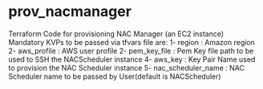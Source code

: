 # prov_nacmanager
Terraform Code for provisioning NAC Manager (an EC2 instance)  
Mandatory KVPs to be passed via tfvars file are:
	1- region							:	Amazon region
	2- aws_profile				:	AWS user profile
	2- pem_key_file 			: Pem Key file path to be used to SSH the NACScheduler instance
	4- aws_key						:	Key Pair Name used to provision the NAC Scheduler instance
	5- nac_scheduler_name : NAC Scheduler name to be passed by User(default is NACScheduler)

